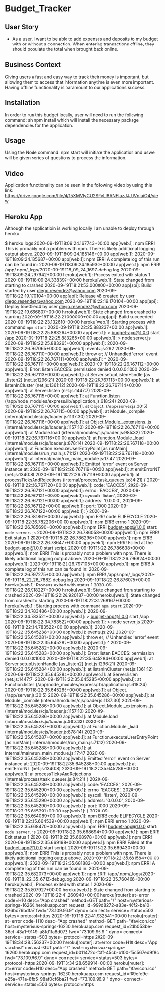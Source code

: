 # Budget_Tracker

## User Story

* As a user, I want to be able to add expenses and deposits to my budget with or without a connection. When entering transactions offline, they should populate the total when brought back online.

## Business Context

Giving users a fast and easy way to track their money is important, but allowing them to access that information anytime is even more important. Having offline functionality is paramount to our applications success.

## Installation

In order to run this budget locally, user will need to run the following command: sh npm install which will install the necessary package dependencies for the application.

## Usage

Using the Node command: npm start will initiate the application and uswe will be given series of questions to process the information.

## Video

Application functionality can be seen in the following video by using this link:
https://drive.google.com/file/d/15XMVlyCU2SPvLl8ANFIazJJJJVniuiO4/view

## Heroku App

Although the applicatioin is working locally I am unable to deploy through heroku.  

$ heroku logs
2020-09-19T18:09:24.167743+00:00 app[web.1]: npm ERR! This is probably not a problem with npm. There is likely additional logging output above.
2020-09-19T18:09:24.185146+00:00 app[web.1]:
2020-09-19T18:09:24.185687+00:00 app[web.1]: npm ERR! A complete log of this run can be found in:
2020-09-19T18:09:24.185930+00:00 app[web.1]: npm ERR!     /app/.npm/_logs/2020-09-19T18_09_24_169Z-debug.log
2020-09-19T18:09:24.297942+00:00 heroku[web.1]: Process exited with status 1
2020-09-19T18:09:24.338397+00:00 heroku[web.1]: State changed from starting to crashed
2020-09-19T18:21:53.000000+00:00 app[api]: Build started by user diego.resendez@yahoo.com
2020-09-19T18:22:19.170104+00:00 app[api]: Release v8 created by user diego.resendez@yahoo.com
2020-09-19T18:22:19.170104+00:00 app[api]: Deploy 55e05ec4 by user diego.resendez@yahoo.com
2020-09-19T18:22:19.666807+00:00 heroku[web.1]: State changed from crashed to starting
2020-09-19T18:22:21.000000+00:00 app[api]: Build succeeded
2020-09-19T18:22:23.132610+00:00 heroku[web.1]: Starting process with command `npm start`
2020-09-19T18:22:25.883237+00:00 app[web.1]:
2020-09-19T18:22:25.883264+00:00 app[web.1]: > budget-app@1.0.0 start /app
2020-09-19T18:22:25.883265+00:00 app[web.1]: > node server.js
2020-09-19T18:22:25.883265+00:00 app[web.1]:
2020-09-19T18:22:26.767065+00:00 app[web.1]: events.js:292
2020-09-19T18:22:26.767110+00:00 app[web.1]: throw er; // Unhandled 'error' event
2020-09-19T18:22:26.767111+00:00 app[web.1]: ^
2020-09-19T18:22:26.767111+00:00 app[web.1]:
2020-09-19T18:22:26.767112+00:00 app[web.1]: Error: listen EACCES: permission denied 0.0.0.0:1000
2020-09-19T18:22:26.767113+00:00 app[web.1]: at Server.setupListenHandle [as _listen2] (net.js:1296:21)
2020-09-19T18:22:26.767113+00:00 app[web.1]: at listenInCluster (net.js:1361:12)
2020-09-19T18:22:26.767114+00:00 app[web.1]: at Server.listen (net.js:1447:7)
2020-09-19T18:22:26.767115+00:00 app[web.1]: at Function.listen (/app/node_modules/express/lib/application.js:618:24)
2020-09-19T18:22:26.767115+00:00 app[web.1]: at Object.<anonymous> (/app/server.js:30:5)
2020-09-19T18:22:26.767115+00:00 app[web.1]: at Module._compile (internal/modules/cjs/loader.js:1137:30)
2020-09-19T18:22:26.767116+00:00 app[web.1]: at Object.Module._extensions..js (internal/modules/cjs/loader.js:1157:10)
2020-09-19T18:22:26.767116+00:00 app[web.1]: at Module.load (internal/modules/cjs/loader.js:985:32)
2020-09-19T18:22:26.767116+00:00 app[web.1]: at Function.Module._load (internal/modules/cjs/loader.js:878:14)
2020-09-19T18:22:26.767118+00:00 app[web.1]: at Function.executeUserEntryPoint [as runMain] (internal/modules/run_main.js:71:12)
2020-09-19T18:22:26.767118+00:00 app[web.1]: at internal/main/run_main_module.js:17:47
2020-09-19T18:22:26.767119+00:00 app[web.1]: Emitted 'error' event on Server instance at:
2020-09-19T18:22:26.767119+00:00 app[web.1]: at emitErrorNT (net.js:1340:8)
2020-09-19T18:22:26.767119+00:00 app[web.1]: at processTicksAndRejections (internal/process/task_queues.js:84:21) {
2020-09-19T18:22:26.767120+00:00 app[web.1]: code: 'EACCES',
2020-09-19T18:22:26.767121+00:00 app[web.1]: errno: 'EACCES',
2020-09-19T18:22:26.767121+00:00 app[web.1]: syscall: 'listen',
2020-09-19T18:22:26.767121+00:00 app[web.1]: address: '0.0.0.0',
2020-09-19T18:22:26.767122+00:00 app[web.1]: port: 1000
2020-09-19T18:22:26.767122+00:00 app[web.1]: }
2020-09-19T18:22:26.781861+00:00 app[web.1]: npm ERR! code ELIFECYCLE
2020-09-19T18:22:26.782206+00:00 app[web.1]: npm ERR! errno 1
2020-09-19T18:22:26.785690+00:00 app[web.1]: npm ERR! budget-app@1.0.0 start: `node server.js`
2020-09-19T18:22:26.786058+00:00 app[web.1]: npm ERR! Exit status 1
2020-09-19T18:22:26.786296+00:00 app[web.1]: npm ERR!
2020-09-19T18:22:26.786477+00:00 app[web.1]: npm ERR! Failed at the budget-app@1.0.0 start script.
2020-09-19T18:22:26.786638+00:00 app[web.1]: npm ERR! This is probably not a problem with npm. There is likely additional logging output above.
2020-09-19T18:22:26.796824+00:00 app[web.1]:
2020-09-19T18:22:26.797105+00:00 app[web.1]: npm ERR! A complete log of this run can be found in:
2020-09-19T18:22:26.797275+00:00 app[web.1]: npm ERR!     /app/.npm/_logs/2020-09-19T18_22_26_788Z-debug.log
2020-09-19T18:22:26.876075+00:00 heroku[web.1]: Process exited with status 1
2020-09-19T18:22:26.918227+00:00 heroku[web.1]: State changed from starting to crashed
2020-09-19T18:22:26.920187+00:00 heroku[web.1]: State changed from crashed to starting
2020-09-19T18:22:31.268167+00:00 heroku[web.1]: Starting process with command `npm start`
2020-09-19T18:22:34.783486+00:00 app[web.1]:
2020-09-19T18:22:34.783521+00:00 app[web.1]: > budget-app@1.0.0 start /app
2020-09-19T18:22:34.783522+00:00 app[web.1]: > node server.js
2020-09-19T18:22:34.783522+00:00 app[web.1]:
2020-09-19T18:22:35.645238+00:00 app[web.1]: events.js:292
2020-09-19T18:22:35.645281+00:00 app[web.1]: throw er; // Unhandled 'error' event
2020-09-19T18:22:35.645282+00:00 app[web.1]: ^
2020-09-19T18:22:35.645282+00:00 app[web.1]:
2020-09-19T18:22:35.645283+00:00 app[web.1]: Error: listen EACCES: permission denied 0.0.0.0:1000
2020-09-19T18:22:35.645284+00:00 app[web.1]: at Server.setupListenHandle [as _listen2] (net.js:1296:21)
2020-09-19T18:22:35.645284+00:00 app[web.1]: at listenInCluster (net.js:1361:12)
2020-09-19T18:22:35.645284+00:00 app[web.1]: at Server.listen (net.js:1447:7)
2020-09-19T18:22:35.645285+00:00 app[web.1]: at Function.listen (/app/node_modules/express/lib/application.js:618:24)
2020-09-19T18:22:35.645285+00:00 app[web.1]: at Object.<anonymous> (/app/server.js:30:5)
2020-09-19T18:22:35.645286+00:00 app[web.1]: at Module._compile (internal/modules/cjs/loader.js:1137:30)
2020-09-19T18:22:35.645286+00:00 app[web.1]: at Object.Module._extensions..js (internal/modules/cjs/loader.js:1157:10)
2020-09-19T18:22:35.645286+00:00 app[web.1]: at Module.load (internal/modules/cjs/loader.js:985:32)
2020-09-19T18:22:35.645287+00:00 app[web.1]: at Function.Module._load (internal/modules/cjs/loader.js:878:14)
2020-09-19T18:22:35.645287+00:00 app[web.1]: at Function.executeUserEntryPoint [as runMain] (internal/modules/run_main.js:71:12)
2020-09-19T18:22:35.645288+00:00 app[web.1]: at internal/main/run_main_module.js:17:47
2020-09-19T18:22:35.645288+00:00 app[web.1]: Emitted 'error' event on Server instance at:
2020-09-19T18:22:35.645288+00:00 app[web.1]: at emitErrorNT (net.js:1340:8)
2020-09-19T18:22:35.645289+00:00 app[web.1]: at processTicksAndRejections (internal/process/task_queues.js:84:21) {
2020-09-19T18:22:35.645289+00:00 app[web.1]: code: 'EACCES',
2020-09-19T18:22:35.645290+00:00 app[web.1]: errno: 'EACCES',
2020-09-19T18:22:35.645290+00:00 app[web.1]: syscall: 'listen',
2020-09-19T18:22:35.645290+00:00 app[web.1]: address: '0.0.0.0',
2020-09-19T18:22:35.645290+00:00 app[web.1]: port: 1000
2020-09-19T18:22:35.645291+00:00 app[web.1]: }
2020-09-19T18:22:35.664089+00:00 app[web.1]: npm ERR! code ELIFECYCLE
2020-09-19T18:22:35.664539+00:00 app[web.1]: npm ERR! errno 1
2020-09-19T18:22:35.668470+00:00 app[web.1]: npm ERR! budget-app@1.0.0 start: `node server.js`
2020-09-19T18:22:35.668694+00:00 app[web.1]: npm ERR! Exit status 1
2020-09-19T18:22:35.668978+00:00 app[web.1]: npm ERR!
2020-09-19T18:22:35.669198+00:00 app[web.1]: npm ERR! Failed at the budget-app@1.0.0 start script.
2020-09-19T18:22:35.669430+00:00 app[web.1]: npm ERR! This is probably not a problem with npm. There is likely additional logging output above.
2020-09-19T18:22:35.681584+00:00 app[web.1]:
2020-09-19T18:22:35.681882+00:00 app[web.1]: npm ERR! A complete log of this run can be found in:
2020-09-19T18:22:35.682073+00:00 app[web.1]: npm ERR!     /app/.npm/_logs/2020-09-19T18_22_35_671Z-debug.log
2020-09-19T18:22:35.760466+00:00 heroku[web.1]: Process exited with status 1
2020-09-19T18:22:35.807927+00:00 heroku[web.1]: State changed from starting to crashed
2020-09-19T18:22:41.260940+00:00 heroku[router]: at=error code=H10 desc="App crashed" method=GET path="/" host=mysterious-springs-16260.herokuapp.com request_id=999d8272-a83e-46f2-ba10-926bc76bdfa7 fwd="73.109.96.9" dyno= con
nect= service= status=503 bytes= protocol=https
2020-09-19T18:22:41.932541+00:00 heroku[router]: at=error code=H10 desc="App crashed" method=GET path="/favicon.ico" host=mysterious-springs-16260.herokuapp.com request_id=2db053be-36cf-43a1-9149-a8fd1fa8d072 fwd="73.109.96.9
" dyno= connect= service= status=503 bytes= protocol=https
2020-09-19T18:34:28.256237+00:00 heroku[router]: at=error code=H10 desc="App crashed" method=GET path="/" host=mysterious-springs-16260.herokuapp.com request_id=b011472c-f4ff-45cb-b100-f5c567ed9f8c fwd="73.109.96.9" dyno= con
nect= service= status=503 bytes= protocol=https
2020-09-19T18:34:28.659914+00:00 heroku[router]: at=error code=H10 desc="App crashed" method=GET path="/favicon.ico" host=mysterious-springs-16260.herokuapp.com request_id=f89efe9e-e25a-471a-8fb5-98af0cf6ba21 fwd="73.109.96.9
" dyno= connect= service= status=503 bytes= protocol=https
